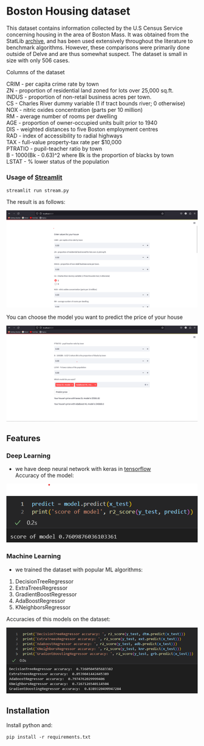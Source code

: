 # Boston Housing dataset

This dataset contains information collected by the U.S Census Service concerning housing in the area of Boston Mass. It was obtained from the StatLib [archive](http://lib.stat.cmu.edu/datasets/boston), and has been used extensively throughout the literature to benchmark algorithms. However, these comparisons were primarily done outside of Delve and are thus somewhat suspect. The dataset is small in size with only 506 cases.

Columns of the dataset

CRIM - per capita crime rate by town<br>
ZN - proportion of residential land zoned for lots over 25,000 sq.ft.<br>
INDUS - proportion of non-retail business acres per town.<br>
CS - Charles River dummy variable (1 if tract bounds river; 0 otherwise)<br>
NOX - nitric oxides concentration (parts per 10 million)<br>
RM - average number of rooms per dwelling<br>
AGE - proportion of owner-occupied units built prior to 1940<br>
DIS - weighted distances to five Boston employment centres<br>
RAD - index of accessibility to radial highways<br>
TAX - full-value property-tax rate per $10,000<br>
PTRATIO - pupil-teacher ratio by town<br>
B - 1000(Bk - 0.63)^2 where Bk is the proportion of blacks by town<br>
LSTAT - % lower status of the population<br>

### Usage of [Streamlit](https://github.com/streamlit/streamlit.git)

```
streamlit run stream.py
```

The result is as follows:

<a><img src="images/stream.png"/></a>

You can choose the model you want to predict the price of your house

<a><img src="images/resultstream.png"/></a>

## Features

### Deep Learning

- we have deep neural network with keras in [tensorflow](https://github.com/tensorflow/tensorflow.git)<br>
  Accuracy of the model:

<a><img src="images/acckeras.png"/></a>

### Machine Learning

- we trained the dataset with popular ML algorithms:

1. DecisionTreeRegressor
2. ExtraTreesRegressor
3. GradientBoostRegressor
4. AdaBoostRegressor
5. KNeighborsRegressor

Accuracies of this models on the dataset:

<a><img src="images/accml.png"/></a>

## Installation

Install python and:

```
pip install -r requirements.txt
```
